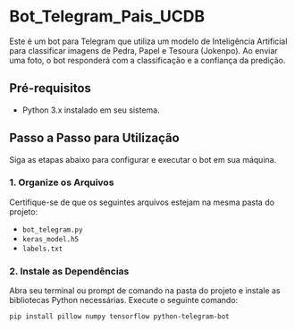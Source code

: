 # Bot_Telegram_Pais_UCDB

Este é um bot para Telegram que utiliza um modelo de Inteligência Artificial para classificar imagens de Pedra, Papel e Tesoura (Jokenpo). Ao enviar uma foto, o bot responderá com a classificação e a confiança da predição.

## Pré-requisitos

* Python 3.x instalado em seu sistema.

## Passo a Passo para Utilização

Siga as etapas abaixo para configurar e executar o bot em sua máquina.

### 1. Organize os Arquivos

Certifique-se de que os seguintes arquivos estejam na mesma pasta do projeto:
* `bot_telegram.py`
* `keras_model.h5`
* `labels.txt`

### 2. Instale as Dependências

Abra seu terminal ou prompt de comando na pasta do projeto e instale as bibliotecas Python necessárias. Execute o seguinte comando:

```bash
pip install pillow numpy tensorflow python-telegram-bot
